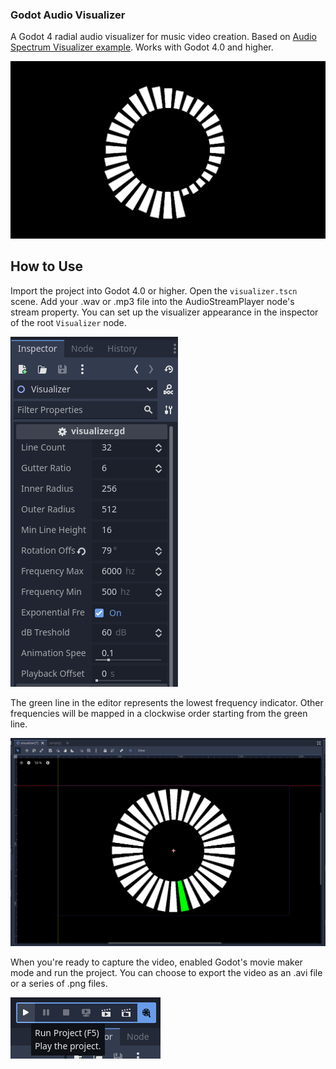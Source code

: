 ### Godot Audio Visualizer

A Godot 4 radial audio visualizer for music video creation. Based on <a href="https://godotengine.org/asset-library/asset/2762">Audio Spectrum Visualizer example</a>. Works with Godot 4.0 and higher.

![Audio Visualizer screenshot](images/audio_visualizer_screenshot.png)

## How to Use

Import the project into Godot 4.0 or higher. Open the `visualizer.tscn` scene. Add your .wav or .mp3 file into the AudioStreamPlayer node's stream property. You can set up the visualizer appearance in the inspector of the root `Visualizer` node.

![Audio Visualizer screenshot](images/visualizer_inspector.png)

The green line in the editor represents the lowest frequency indicator. Other frequencies will be mapped in a clockwise order starting from the green line.

![Audio Visualizer screenshot](images/green_line.png)

When you're ready to capture the video, enabled Godot's movie maker mode and run the project. You can choose to export the video as an .avi file or a series of .png files.

![Audio Visualizer screenshot](images/run_screenshot.png)

